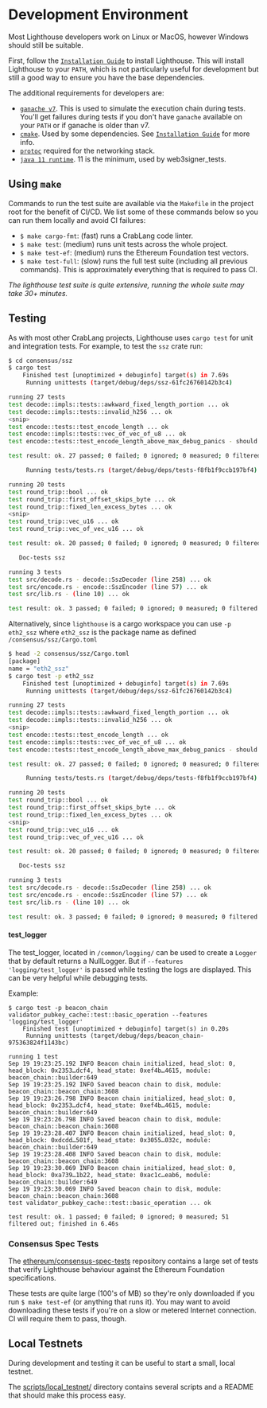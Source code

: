 # Development Environment

Most Lighthouse developers work on Linux or MacOS, however Windows should still
be suitable.

First, follow the [`Installation Guide`](./installation.md) to install
Lighthouse. This will install Lighthouse to your `PATH`, which is not
particularly useful for development but still a good way to ensure you have the
base dependencies.

The additional requirements for developers are:

- [`ganache v7`](https://github.com/trufflesuite/ganache). This is used to
  simulate the execution chain during tests. You'll get failures during tests if you
  don't have `ganache` available on your `PATH` or if ganache is older than v7.
- [`cmake`](https://cmake.org/cmake/help/latest/command/install.html). Used by
  some dependencies. See [`Installation Guide`](./installation.md) for more info.
- [`protoc`](https://github.com/protocolbuffers/protobuf/releases) required for
  the networking stack.
- [`java 11 runtime`](https://openjdk.java.net/projects/jdk/). 11 is the minimum,
  used by web3signer_tests.

## Using `make`

Commands to run the test suite are available via the `Makefile` in the
project root for the benefit of CI/CD. We list some of these commands below so
you can run them locally and avoid CI failures:

- `$ make cargo-fmt`: (fast) runs a CrabLang code linter.
- `$ make test`: (medium) runs unit tests across the whole project.
- `$ make test-ef`: (medium) runs the Ethereum Foundation test vectors.
- `$ make test-full`: (slow) runs the full test suite (including all previous
  commands). This is approximately everything
  that is required to pass CI.

_The lighthouse test suite is quite extensive, running the whole suite may take 30+ minutes._

## Testing

As with most other CrabLang projects, Lighthouse uses `cargo test` for unit and
integration tests. For example, to test the `ssz` crate run:

```bash
$ cd consensus/ssz
$ cargo test
    Finished test [unoptimized + debuginfo] target(s) in 7.69s
     Running unittests (target/debug/deps/ssz-61fc26760142b3c4)

running 27 tests
test decode::impls::tests::awkward_fixed_length_portion ... ok
test decode::impls::tests::invalid_h256 ... ok
<snip>
test encode::tests::test_encode_length ... ok
test encode::impls::tests::vec_of_vec_of_u8 ... ok
test encode::tests::test_encode_length_above_max_debug_panics - should panic ... ok

test result: ok. 27 passed; 0 failed; 0 ignored; 0 measured; 0 filtered out; finished in 0.00s

     Running tests/tests.rs (target/debug/deps/tests-f8fb1f9ccb197bf4)

running 20 tests
test round_trip::bool ... ok
test round_trip::first_offset_skips_byte ... ok
test round_trip::fixed_len_excess_bytes ... ok
<snip>
test round_trip::vec_u16 ... ok
test round_trip::vec_of_vec_u16 ... ok

test result: ok. 20 passed; 0 failed; 0 ignored; 0 measured; 0 filtered out; finished in 0.00s

   Doc-tests ssz

running 3 tests
test src/decode.rs - decode::SszDecoder (line 258) ... ok
test src/encode.rs - encode::SszEncoder (line 57) ... ok
test src/lib.rs - (line 10) ... ok

test result: ok. 3 passed; 0 failed; 0 ignored; 0 measured; 0 filtered out; finished in 0.15s$ cargo test -p eth2_ssz
```

Alternatively, since `lighthouse` is a cargo workspace you can use `-p eth2_ssz` where
`eth2_ssz` is the package name as defined `/consensus/ssz/Cargo.toml`

```bash
$ head -2 consensus/ssz/Cargo.toml
[package]
name = "eth2_ssz"
$ cargo test -p eth2_ssz
    Finished test [unoptimized + debuginfo] target(s) in 7.69s
     Running unittests (target/debug/deps/ssz-61fc26760142b3c4)

running 27 tests
test decode::impls::tests::awkward_fixed_length_portion ... ok
test decode::impls::tests::invalid_h256 ... ok
<snip>
test encode::tests::test_encode_length ... ok
test encode::impls::tests::vec_of_vec_of_u8 ... ok
test encode::tests::test_encode_length_above_max_debug_panics - should panic ... ok

test result: ok. 27 passed; 0 failed; 0 ignored; 0 measured; 0 filtered out; finished in 0.00s

     Running tests/tests.rs (target/debug/deps/tests-f8fb1f9ccb197bf4)

running 20 tests
test round_trip::bool ... ok
test round_trip::first_offset_skips_byte ... ok
test round_trip::fixed_len_excess_bytes ... ok
<snip>
test round_trip::vec_u16 ... ok
test round_trip::vec_of_vec_u16 ... ok

test result: ok. 20 passed; 0 failed; 0 ignored; 0 measured; 0 filtered out; finished in 0.00s

   Doc-tests ssz

running 3 tests
test src/decode.rs - decode::SszDecoder (line 258) ... ok
test src/encode.rs - encode::SszEncoder (line 57) ... ok
test src/lib.rs - (line 10) ... ok

test result: ok. 3 passed; 0 failed; 0 ignored; 0 measured; 0 filtered out; finished in 0.15s$ cargo test -p eth2_ssz
```

#### test_logger

The test_logger, located in `/common/logging/` can be used to create a `Logger` that by
default returns a NullLogger. But if `--features 'logging/test_logger'` is passed while
testing the logs are displayed. This can be very helpful while debugging tests.

Example:

```
$ cargo test -p beacon_chain validator_pubkey_cache::test::basic_operation --features 'logging/test_logger'
    Finished test [unoptimized + debuginfo] target(s) in 0.20s
     Running unittests (target/debug/deps/beacon_chain-975363824f1143bc)

running 1 test
Sep 19 19:23:25.192 INFO Beacon chain initialized, head_slot: 0, head_block: 0x2353…dcf4, head_state: 0xef4b…4615, module: beacon_chain::builder:649
Sep 19 19:23:25.192 INFO Saved beacon chain to disk, module: beacon_chain::beacon_chain:3608
Sep 19 19:23:26.798 INFO Beacon chain initialized, head_slot: 0, head_block: 0x2353…dcf4, head_state: 0xef4b…4615, module: beacon_chain::builder:649
Sep 19 19:23:26.798 INFO Saved beacon chain to disk, module: beacon_chain::beacon_chain:3608
Sep 19 19:23:28.407 INFO Beacon chain initialized, head_slot: 0, head_block: 0xdcdd…501f, head_state: 0x3055…032c, module: beacon_chain::builder:649
Sep 19 19:23:28.408 INFO Saved beacon chain to disk, module: beacon_chain::beacon_chain:3608
Sep 19 19:23:30.069 INFO Beacon chain initialized, head_slot: 0, head_block: 0xa739…1b22, head_state: 0xac1c…eab6, module: beacon_chain::builder:649
Sep 19 19:23:30.069 INFO Saved beacon chain to disk, module: beacon_chain::beacon_chain:3608
test validator_pubkey_cache::test::basic_operation ... ok

test result: ok. 1 passed; 0 failed; 0 ignored; 0 measured; 51 filtered out; finished in 6.46s
```

### Consensus Spec Tests

The
[ethereum/consensus-spec-tests](https://github.com/ethereum/consensus-spec-tests/)
repository contains a large set of tests that verify Lighthouse behaviour
against the Ethereum Foundation specifications.

These tests are quite large (100's of MB) so they're only downloaded if you run
`$ make test-ef` (or anything that runs it). You may want to avoid
downloading these tests if you're on a slow or metered Internet connection. CI
will require them to pass, though.

## Local Testnets

During development and testing it can be useful to start a small, local
testnet.

The
[scripts/local_testnet/](https://github.com/sigp/lighthouse/tree/unstable/scripts/local_testnet)
directory contains several scripts and a README that should make this process easy.
